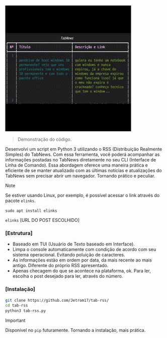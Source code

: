 ![](https://raw.githubusercontent.com/Jetrom17/tab-rss/main/demo.gif)
> Demonstração do código.

Desenvolvi um script em Python 3 utilizando o RSS (Distribuição Realmente Simples) do TabNews. Com essa ferramenta, você poderá acompanhar as informações postadas no TabNews diretamente no seu CLI (Interface de Linha de Comando). Essa abordagem oferece uma maneira prática e eficiente de se manter atualizado com as últimas notícias e atualizações do TabNews sem precisar abrir um navegador. Tornando prático e peculiar.
> [!Note]
> Se estiver usando Linux, por exemplo, é possível acessar o link através do pacote `elinks`.
>
> `sudo apt install elinks`
> 
> `elinks` [URL DO POST ESCOLHIDO]

### [Estrutura]

- Baseado em TUI (Usuário de Texto baseado em Interface).
- Limpa o console automaticamente com condição de acordo com seu sistema operacional. Evitando poluição de caracteres.
- As informações estão em ordem por data, da mais recente ao mais antigo. Diferente do próprio RSS apresentado.
- Apenas checagem do que se acontece na plataforma, ok. Para ler, escolha o post desejado para ler, através do número.

### [Instalação]

```bash
git clone https://github.com/Jetrom17/tab-rss/
cd tab-rss
python3 tab-rss.py
```

> [!Important]
> Disponível no `pip` futuramente. Tornando a instalação, mais prática.
